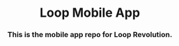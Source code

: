 <h1 align="center">
  Loop Mobile App
</h1>

<h3 align="center">
This is the mobile app repo for Loop Revolution.
</h3>
